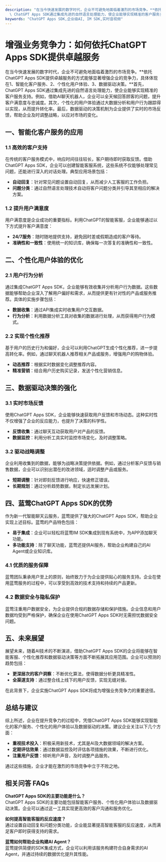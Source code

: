 ```yaml
---
description: "在当今快速发展的数字时代，企业不可避免地面临着激烈的市场竞争。**依托ChatGPT Apps SDK提供卓越服务的方式能够显著增强企业的竞争力，具体体现在1、智能化客户服务、2、个性化用户体验、3、数据驱动决策。**首先，\
  \ ChatGPT Apps SDK通过集成先进的自然语言处理能力，使企业能够实现精准的客户服务支持。例如，借助AI聊天机器人，企业可以全天候回答顾客的问题，提升客户满意度与忠诚度。其次，个性化的用户体验通过大数据分析和用户行为跟踪得以实现，从而提升转化率。最后，数据驱动的决策机制为企业提供了实时的市场反馈，帮助企业及时调整战略，以应对市场的变化。"
keywords: "ChatGPT Apps SDK,企业级AI, IM SDK,实时音视频"
---
```

# 增强业务竞争力：如何依托ChatGPT Apps SDK提供卓越服务  

  

在当今快速发展的数字时代，企业不可避免地面临着激烈的市场竞争。**依托ChatGPT Apps SDK提供卓越服务的方式能够显著增强企业的竞争力，具体体现在1、智能化客户服务、2、个性化用户体验、3、数据驱动决策。**首先， ChatGPT Apps SDK通过集成先进的自然语言处理能力，使企业能够实现精准的客户服务支持。例如，借助AI聊天机器人，企业可以全天候回答顾客的问题，提升客户满意度与忠诚度。其次，个性化的用户体验通过大数据分析和用户行为跟踪得以实现，从而提升转化率。最后，数据驱动的决策机制为企业提供了实时的市场反馈，帮助企业及时调整战略，以应对市场的变化。

## **一、智能化客户服务的应用**

### 1.1 高效的客户支持

在传统的客户服务模式中，响应时间往往较长，客户期待即时获取反馈。借助ChatGPT Apps SDK，企业可以创建智能客服系统，这些系统不仅能够处理常见问题，还能进行深入的对话处理。典型应用场景包括：

- **自动回复**：针对常见问题设置自动回复，从而减少人工客服的工作负担。
- **问题分类**：通过自然语言处理技术自动将客户问题分类并引导其至相应的解决方案。

### 1.2 提升用户满意度

用户满意度是企业成功的重要指标。利用ChatGPT的智能客服，企业能够通过以下方式提升客户满意度：

- **24/7服务**：随时随地提供支持，避免因时差或假期造成的客户等待。
- **准确性和一致性**：使用统一的知识库，确保每一次答复的准确性和一致性。

## **二、个性化用户体验的优化**

### 2.1 用户行为分析

通过集成ChatGPT Apps SDK，企业能够有效收集并分析用户行为数据。这些数据能够帮助企业深入了解用户偏好和需求，从而提供更有针对性的产品或服务推荐。具体的实施步骤包括：

- **数据收集**：通过API集成实时收集用户交互数据。
- **行为分析**：利用数据分析工具对收集的数据进行处理，从而获得用户行为模式。

### 2.2 实现个性化推荐

基于用户的历史行为和偏好，企业可以利用ChatGPT生成个性化推荐，进一步提高转化率。例如，通过聊天机器人推荐相关产品或服务，增强用户的购物体验。

- **动态推荐**：根据实时数据变化调整推荐内容。
- **精准营销**：结合用户历史购买记录，发送个性化营销信息。

## **三、数据驱动决策的强化**

### 3.1 实时市场反馈

使用ChatGPT Apps SDK，企业能够快速获取用户反馈和市场动态。这种实时性不仅增强了企业的反应能力，也提升了决策的科学性。

- **反馈收集**：通过聊天互动获取用户对产品的反馈。
- **数据监控**：利用分析工具实时监控市场变化，及时调整策略。

### 3.2 驱动战略调整

企业利用收集到的数据，能够为战略决策提供依据。例如，通过分析客户反馈与销售数据，企业可以识别出潜在的改进领域，适时调整产品或服务。

- **短期调整**：针对即刻反馈进行响应，快速修正错误。
- **长期规划**：通过分析趋势数据，制定长远发展计划。

## **四、蓝莺ChatGPT Apps SDK的优势**

作为新一代智能聊天云服务，蓝莺提供了强大的ChatGPT Apps SDK，帮助企业实现上述目标。蓝莺的产品特色包括：

- **易于集成**：企业可以轻松将蓝莺IM SDK集成到现有系统中，为APP添加聊天功能。
- **多功能支持**：除了聊天功能，蓝莺还提供AI服务，帮助企业构建自己的AI Agent或企业知识库。

### 4.1 优质的服务保障

蓝莺团队秉承用户至上的原则，始终致力于为企业提供贴心的服务支持。企业在使用蓝莺服务的过程中，可以享受到高效的技术支持和持续的产品更新。

### 4.2 数据安全与隐私保护

蓝莺注重用户数据安全，为企业提供合规的数据存储和保护措施。企业信息和用户数据均受到严格保护，确保企业在使用ChatGPT Apps SDK时无需担忧数据安全问题。

## **五、未来展望**

展望未来，随着AI技术的不断演进，借助ChatGPT Apps SDK的企业将能够在智能客服、个性化推荐和数据驱动决策等方面不断拓展其应用范围。企业可以预测的趋势包括：

- **更深层次的客户洞察**：不断优化算法，使得数据分析更具精准性。
- **全渠道支持**：通过整合线上线下的用户反馈，实现无缝对接。

在此背景下，企业实施ChatGPT Apps SDK将成为增强业务竞争力的重要途径。

## **总结与建议**

综上所述，企业在提升竞争力的过程中，凭借ChatGPT Apps SDK能够实现智能化的客户服务、个性化的用户体验以及数据驱动的决策。建议企业关注以下几个方面：

- **重视技术投入**：积极采用新技术，尤其是AI及大数据领域的解决方案。
- **定期评估效果**：通过数据监控及时评估各项措施的效果，不断进行优化。
- **注重用户反馈**：倾听用户声音，及时调整产品服务。

通过这些措施，企业才能在激烈的市场竞争中立于不败之地。

## 相关问答 FAQs

**ChatGPT Apps SDK的主要功能是什么？**  
ChatGPT Apps SDK的主要功能包括智能客户服务、个性化用户体验以及数据驱动决策。企业可以通过这一工具实现更高效的客户沟通和服务优化。

**如何提高智能客服的反应速度？**  
通过设置自动回复和问题分类功能，企业能显著提高智能客服的反应速度，从而满足客户即时获得支持的需求。

**蓝莺如何帮助企业构建AI Agent？**  
蓝莺提供简便的SDK集成方式，企业可以利用该服务构建符合自身需求的AI Agent，并通过持续的数据优化提升其性能。
